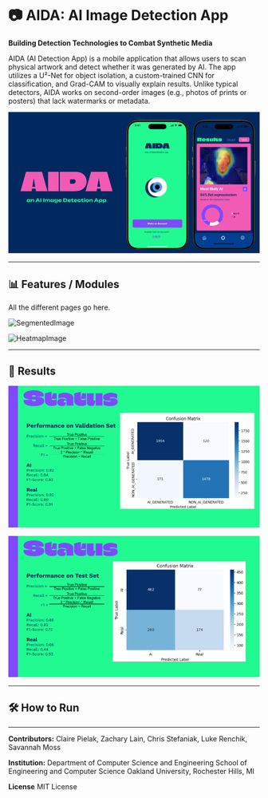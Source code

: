 # 📷 AIDA: AI Image Detection App

**Building Detection Technologies to Combat Synthetic Media**

AIDA (AI Detection App) is a mobile application that allows users to scan physical artwork and detect whether it was generated by AI. The app utilizes a U²-Net for object isolation, a custom-trained CNN for classification, and Grad-CAM to visually explain results. Unlike typical detectors, AIDA works on second-order images (e.g., photos of prints or posters) that lack watermarks or metadata.

![Main_Page](assets/advert.png)

---



## 📊 Features / Modules

All the different pages go here.

![SegmentedImage](aidca/assets/ImageSegmentation.png)

![HeatmapImage](aidca/assets/heatmap.png)

---

## 🏁 Results 

![ValSetMatrix](assets/ValSet.png)

![TestSetMatrix](assets/TestSet.png)

---



## 🛠️ How to Run



---

**Contributors:**
Claire Pielak, Zachary Lain, Chris Stefaniak, Luke Renchik, Savannah Moss

**Institution:**
Department of Computer Science and Engineering
School of Engineering and Computer Science
Oakland University, Rochester Hills, MI

**License**
MIT License
